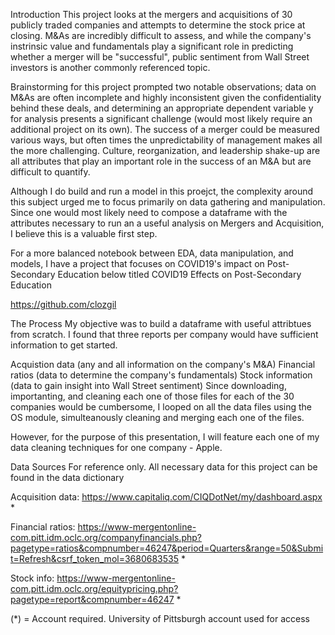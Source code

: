 Introduction
This project looks at the mergers and acquisitions of 30 publicly traded companies and attempts to determine the stock price at closing. M&As are incredibly difficult to assess, and while the company's instrinsic value and fundamentals play a significant role in predicting whether a merger will be "successful", public sentiment from Wall Street investors is another commonly referenced topic.

Brainstorming for this project prompted two notable observations; data on M&As are often incomplete and highly inconsistent given the confidentiality behind these deals, and determining an appropriate dependent variable y for analysis presents a significant challenge (would most likely require an additional project on its own). The success of a merger could be measured various ways, but often times the unpredictability of management makes all the more challenging. Culture, reorganization, and leadership shake-up are all attributes that play an important role in the success of an M&A but are difficult to quantify.

Although I do build and run a model in this proejct, the complexity around this subject urged me to focus primarily on data gathering and manipulation. Since one would most likely need to compose a dataframe with the attributes necessary to run an a useful analysis on Mergers and Acquisition, I believe this is a valuable first step.

For a more balanced notebook between EDA, data manipulation, and models, I have a project that focuses on COVID19's impact on Post-Secondary Education below titled COVID19 Effects on Post-Secondary Education

https://github.com/clozgil

The Process
My objective was to build a dataframe with useful attribtues from scratch. I found that three reports per company would have sufficient information to get started.

Acquistion data (any and all information on the company's M&A)
Financial ratios (data to determine the company's fundamentals)
Stock information (data to gain insight into Wall Street sentiment)
Since downloading, importanting, and cleaning each one of those files for each of the 30 companies would be cumbersome, I looped on all the data files using the OS module, simulteanously cleaning and merging each one of the files.

However, for the purpose of this presentation, I will feature each one of my data cleaning techniques for one company - Apple.


Data Sources
For reference only. All necessary data for this project can be found in the data dictionary

Acquisition data: https://www.capitaliq.com/CIQDotNet/my/dashboard.aspx *

Financial ratios: https://www-mergentonline-com.pitt.idm.oclc.org/companyfinancials.php?pagetype=ratios&compnumber=46247&period=Quarters&range=50&Submit=Refresh&csrf_token_mol=3680683535 *

Stock info: https://www-mergentonline-com.pitt.idm.oclc.org/equitypricing.php?pagetype=report&compnumber=46247 *

(*) = Account required. University of Pittsburgh account used for access

